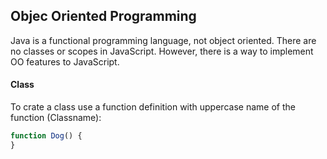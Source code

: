 ## Objec Oriented Programming
Java is a functional programming language, not object oriented. There are no classes or scopes in JavaScript.
However, there is a way to implement OO features to JavaScript.

#### Class
To crate a class use a function definition with uppercase name of the function (Classname):
```javascript
function Dog() {
}
```

